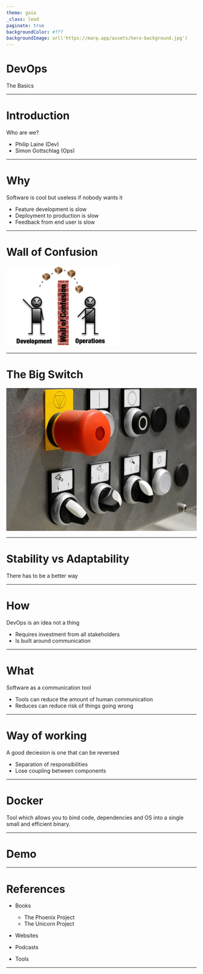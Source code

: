 ```yaml
---
theme: gaia
_class: lead
paginate: true
backgroundColor: #fff
backgroundImage: url('https://marp.app/assets/hero-background.jpg')
---
```


# **DevOps**

The Basics

---

# Introduction

Who are we?
- Philip Laine (Dev)
- Simon Gottschlag (Ops)

---

# Why

Software is cool but useless if nobody wants it

- Feature development is slow
- Deployment to production is slow
- Feedback from end user is slow

---

# Wall of Confusion

![bg auto](./assets/wall-of-confusion.png)

---

# The Big Switch

![bg h:50%](./assets/switch.jpg)

---

# Stability vs Adaptability

There has to be a better way

---

# How

DevOps is an idea not a thing

- Requires investment from all stakeholders
- Is built around communication

---

# What

Software as a communication tool

- Tools can reduce the amount of human communication
- Reduces can reduce risk of things going wrong

---

# Way of working

A good deciesion is one that can be reversed

- Separation of responsibilities
- Lose coupling between components

---

# Docker

Tool which allows you to bind code, dependencies and OS into a single small and efficient binary.

---

# Demo

---

# References

* Books
  * The Phoenix Project
  * The Unicorn Project

* Websites

* Podcasts

* Tools

---
